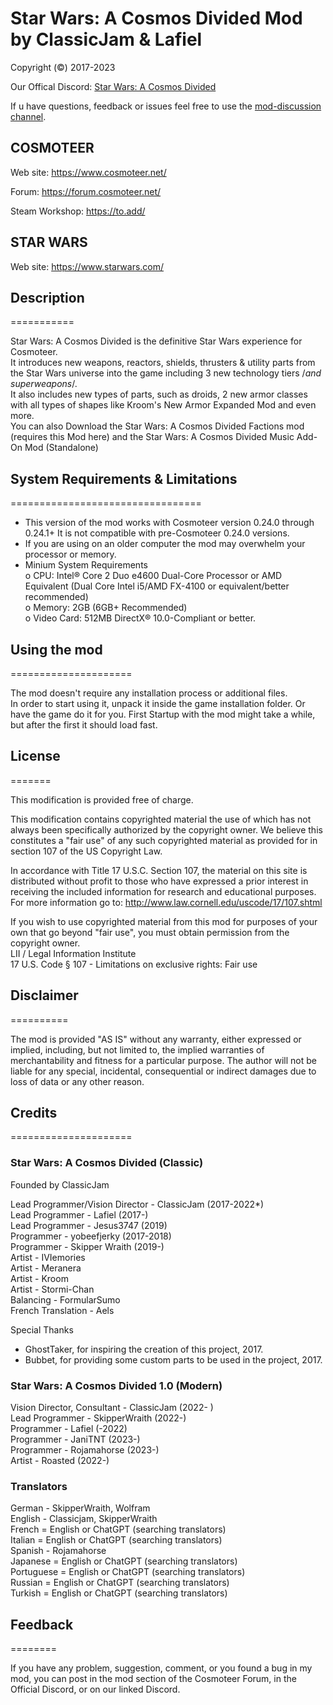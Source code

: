 # Star Wars: A Cosmos Divided Mod by ClassicJam & Lafiel

Copyright (©) 2017-2023

Our Offical Discord: [Star Wars: A Cosmos Divided][discord_link]

If u have questions, feedback or issues feel free to use the [mod-discussion channel][discord_discussion_link].

## COSMOTEER

Web site: <https://www.cosmoteer.net/>  

Forum: <https://forum.cosmoteer.net/>

Steam Workshop: <https://to.add/>

## STAR WARS

Web site: <https://www.starwars.com/>

## Description

===========

Star Wars: A Cosmos Divided is the definitive Star Wars experience for Cosmoteer.  
It introduces new weapons, reactors, shields, thrusters & utility parts from the Star Wars universe into the game including 3 new technology tiers /*and superweapons*/.  
It also includes new types of parts, such as droids, 2 new armor classes with all types of shapes like Kroom's New Armor Expanded Mod and even more.  
You can also Download the Star Wars: A Cosmos Divided Factions mod (requires this Mod here) and the Star Wars: A Cosmos Divided Music Add-On Mod (Standalone)  

## System Requirements & Limitations

=================================

* This version of the mod works with Cosmoteer version 0.24.0 through 0.24.1+ It is not compatible with pre-Cosmoteer 0.24.0 versions.  
* If you are using on an older computer the mod may overwhelm your processor or memory.  
* Minium System Requirements  
 o CPU: Intel® Core 2 Duo e4600 Dual-Core Processor or AMD Equivalent (Dual Core Intel i5/AMD FX-4100 or equivalent/better recommended)  
 o Memory: 2GB (6GB+ Recommended)  
 o Video Card: 512MB DirectX® 10.0-Compliant or better.  

## Using the mod

=====================

The mod doesn't require any installation process or additional files.  
In order to start using it, unpack it inside the game installation
folder. Or have the game do it for you.
First Startup with the mod might take a while, but after the first it should load fast.  

## License

=======

This modification is provided free of charge.  

This modification contains copyrighted material the use of which has not always been specifically authorized by the copyright owner. We believe this constitutes a "fair use" of any such copyrighted material as provided for in section 107 of the US Copyright Law.  

In accordance with Title 17 U.S.C. Section 107, the material on this site is distributed without profit to those who have expressed a prior interest in receiving the included information for research and educational purposes. For more information go to: <http://www.law.cornell.edu/uscode/17/107.shtml>  

If you wish to use copyrighted material from this mod for purposes of your own that go beyond "fair use", you must obtain permission from the copyright owner.  
LII / Legal Information Institute  
17 U.S. Code § 107 - Limitations on exclusive rights: Fair use  

## Disclaimer

==========

The mod is provided "AS IS" without any warranty, either expressed
or implied, including, but not limited to, the implied warranties of
merchantability and fitness for a particular purpose. The author will not
be liable for any special, incidental, consequential or indirect damages
due to loss of data or any other reason.

## Credits

=====================

### Star Wars: A Cosmos Divided (Classic)

Founded by ClassicJam

Lead Programmer/Vision Director - ClassicJam (2017-2022*)  
Lead Programmer - Lafiel (2017-)  
Lead Programmer - Jesus3747 (2019)  
Programmer - yobeefjerky (2017-2018)  
Programmer - Skipper Wraith (2019-)  
Artist - IVIemories  
Artist - Meranera  
Artist - Kroom  
Artist - Stormi-Chan  
Balancing - FormularSumo  
French Translation - Aels  

Special Thanks  

* GhostTaker, for inspiring the creation of this project, 2017.  
* Bubbet, for providing some custom parts to be used in the project, 2017.  

### Star Wars: A Cosmos Divided 1.0 (Modern)

Vision Director, Consultant - ClassicJam (2022- )  
Lead Programmer - SkipperWraith (2022-)  
Programmer - Lafiel (-2022)  
Programmer - JaniTNT (2023-)  
Programmer - Rojamahorse (2023-)  
Artist - Roasted (2022-)

### Translators

German - SkipperWraith, Wolfram  
English - Classicjam, SkipperWraith  
French = English or ChatGPT (searching translators)  
Italian = English or ChatGPT (searching translators)  
Spanish - Rojamahorse  
Japanese = English or ChatGPT (searching translators)  
Portuguese = English or ChatGPT (searching translators)  
Russian = English or ChatGPT (searching translators)  
Turkish = English or ChatGPT (searching translators)  

## Feedback

========

If you have any problem, suggestion, comment, or you found a bug in my
mod, you can post in the mod section of the Cosmoteer Forum, in the Official Discord, or on our linked Discord.

[discord_link]: https://discord.gg/XxmMsdwtcF
[discord_discussion_link]: https://discord.com/channels/358437446314098699/358437446746374145
